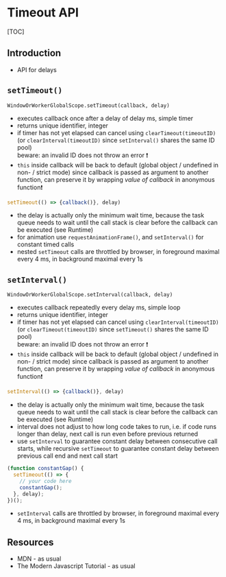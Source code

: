 # Timeout API

[TOC]


<!-- todo: finish -->

## Introduction

- API for delays



## `setTimeout()`

`WindowOrWorkerGlobalScope.setTimeout(callback, delay)`

- executes callback once after a delay of delay ms, simple timer
- returns unique identifier, integer
- if timer has not yet elapsed can cancel using `clearTimeout(timeoutID)` (or `clearInterval(timeoutID)` since `setInterval()` shares the same ID pool)  
  beware: an invalid ID does not throw an error ❗️
- `this` inside callback will be back to default (global object / undefined in non- / strict mode) since callback is passed as argument to another function, can preserve it by wrapping _value of callback_ in anonymous function❗️

```javascript
setTimeout(() => {callback()}, delay)
```

- the delay is actually only the minimum wait time, because the task queue needs to wait until the call stack is clear before the callback can be executed (see Runtime)
- for animation use `requestAnimationFrame()`, and `setInterval()` for constant timed calls
- nested `setTimeout` calls are throttled by browser, in foreground maximal every 4 ms, in background maximal every 1s



## `setInterval()`

`WindowOrWorkerGlobalScope.setInterval(callback, delay)`

- executes callback repeatedly every delay ms, simple loop
- returns unique identifier, integer
- if timer has not yet elapsed can cancel using `clearInterval(timeoutID)` (or `clearTimeout(timeoutID)` since `setTimeout()` shares the same ID pool)  
  beware: an invalid ID does not throw an error ❗️
- `this` inside callback will be back to default (global object / undefined in non- / strict mode) since callback is passed as argument to another function, can preserve it by wrapping _value of callback_ in anonymous function❗️

```javascript
setInterval(() => {callback()}, delay)
```

- the delay is actually only the minimum wait time, because the task queue needs to wait until the call stack is clear before the callback can be executed (see Runtime)
- interval does not adjust to how long code takes to run, i.e. if code runs longer than delay, next call is run even before previous returned
- use `setInterval` to guarantee constant delay between consecutive call starts, while recursive `setTimeout` to guarantee constant delay between previous call end and next call start

```javascript
(function constantGap() {
  setTimeout(() => {
    // your code here
    constantGap();
  }, delay);
})();
```

- `setInterval` calls are throttled by browser, in foreground maximal every 4 ms, in background maximal every 1s



## Resources

- MDN - as usual
- The Modern Javascript Tutorial - as usual